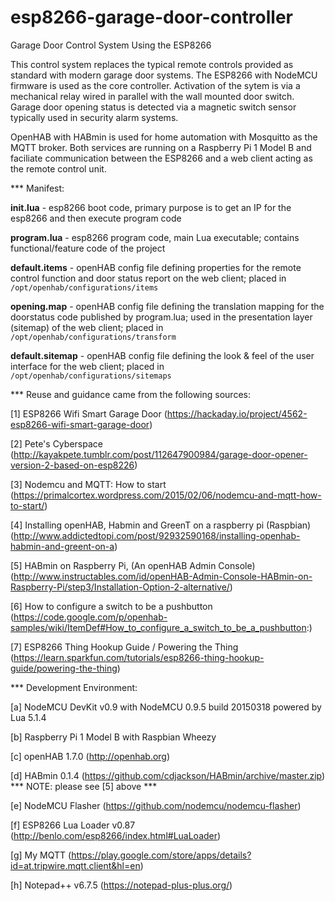 # esp8266-garage-door-controller
Garage Door Control System Using the ESP8266

This control system replaces the typical remote controls provided as standard with modern garage door systems. The ESP8266 with NodeMCU firmware is used as the core controller. Activation of the sytem is via a mechanical relay wired in parallel with the wall mounted door switch. Garage door opening status is detected via a magnetic switch sensor typically used in security alarm systems.

OpenHAB with HABmin is used for home automation with Mosquitto as the MQTT broker. Both services are running on a Raspberry Pi 1 Model B and faciliate communication between the ESP8266 and a web client acting as the remote control unit.

*** Manifest:

<b>init.lua</b> - esp8266 boot code, primary purpose is to get an IP for the esp8266 and then execute program code

<b>program.lua</b> - esp8266 program code, main Lua executable; contains functional/feature code of the project

<b>default.items</b> - openHAB config file defining properties for the remote control function and door status report on the web client; placed in <code>/opt/openhab/configurations/items</code>

<b>opening.map</b> - openHAB config file defining the translation mapping for the doorstatus code published by program.lua; used in the presentation layer (sitemap) of the web client; placed in <code>/opt/openhab/configurations/transform</code>

<b>default.sitemap</b> - openHAB config file defining the look & feel of the user interface for the web client; placed in <code>/opt/openhab/configurations/sitemaps</code>

*** Reuse and guidance came from the following sources:

[1] ESP8266 Wifi Smart Garage Door (https://hackaday.io/project/4562-esp8266-wifi-smart-garage-door)

[2] Pete's Cyberspace (http://kayakpete.tumblr.com/post/112647900984/garage-door-opener-version-2-based-on-esp8226)

[3] Nodemcu and MQTT: How to start (https://primalcortex.wordpress.com/2015/02/06/nodemcu-and-mqtt-how-to-start/)

[4] Installing openHAB, Habmin and GreenT on a raspberry pi (Raspbian) (http://www.addictedtopi.com/post/92932590168/installing-openhab-habmin-and-greent-on-a)

[5] HABmin on Raspberry Pi, (An openHAB Admin Console) (http://www.instructables.com/id/openHAB-Admin-Console-HABmin-on-Raspberry-Pi/step3/Installation-Option-2-alternative/)

[6] How to configure a switch to be a pushbutton (https://code.google.com/p/openhab-samples/wiki/ItemDef#How_to_configure_a_switch_to_be_a_pushbutton:)

[7] ESP8266 Thing Hookup Guide / Powering the Thing (https://learn.sparkfun.com/tutorials/esp8266-thing-hookup-guide/powering-the-thing)

*** Development Environment:

[a] NodeMCU DevKit v0.9 with NodeMCU 0.9.5 build 20150318 powered by Lua 5.1.4

[b] Raspberry Pi 1 Model B with Raspbian Wheezy

[c] openHAB 1.7.0 (http://openhab.org)

[d] HABmin 0.1.4 (https://github.com/cdjackson/HABmin/archive/master.zip) *** NOTE: please see [5] above ***

[e] NodeMCU Flasher (https://github.com/nodemcu/nodemcu-flasher)

[f] ESP8266 Lua Loader v0.87 (http://benlo.com/esp8266/index.html#LuaLoader)

[g] My MQTT (https://play.google.com/store/apps/details?id=at.tripwire.mqtt.client&hl=en)

[h] Notepad++ v6.7.5 (https://notepad-plus-plus.org/)

